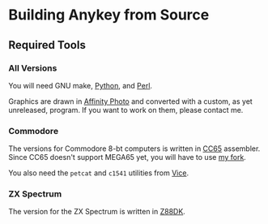 # Building Anykey from Source

## Required Tools

### All Versions

You will need GNU make, [Python](https://www.python.org/), and [Perl](https://perl.org/).

Graphics are drawn in [Affinity Photo](https://affinity.serif.com/en-gb/photo/) and converted with a custom, as yet unreleased, program. If you want to work on them, please contact me.

### Commodore

The versions for Commodore 8-bt computers is written in [CC65](https://cc65.github.io) assembler.  Since CC65 doesn't support MEGA65 yet, you will have to use [my fork](https://github.com/dillof/cc65). 

You also need the `petcat` and `c1541` utilities from [Vice](http://vice-emu.sourceforge.net).

### ZX Spectrum

The version for the ZX Spectrum is written in [Z88DK](https://z88dk.org/site/). 
